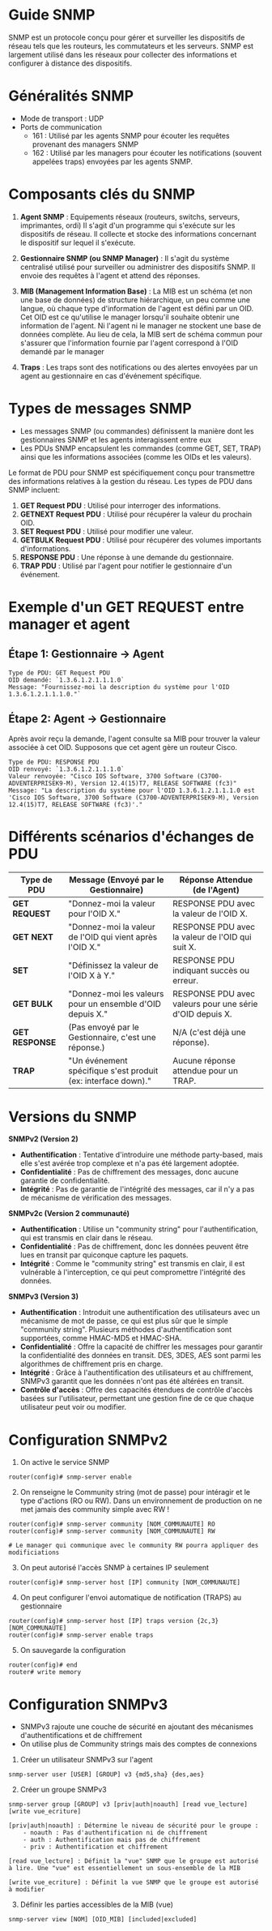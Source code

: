 # Guide SNMP

SNMP est un protocole conçu pour gérer et surveiller les dispositifs de réseau tels que les routeurs, les commutateurs et les serveurs. SNMP est largement utilisé dans les réseaux pour collecter des informations et configurer à distance des dispositifs.

# Généralités SNMP
* Mode de transport : UDP
* Ports de communication 
	* 161 : Utilisé par les agents SNMP pour écouter les requêtes provenant des managers SNMP
	* 162 : Utilisé par les managers pour écouter les notifications (souvent appelées traps) envoyées par les agents SNMP.

# Composants clés du SNMP

1. **Agent SNMP** : Equipements réseaux (routeurs, switchs, serveurs, imprimantes, ordi) Il s'agit d'un programme qui s'exécute sur les dispositifs de réseau. Il collecte et stocke des informations concernant le dispositif sur lequel il s'exécute.
    
2. **Gestionnaire SNMP (ou SNMP Manager)** : Il s'agit du système centralisé utilisé pour surveiller ou administrer des dispositifs SNMP. Il envoie des requêtes à l'agent et attend des réponses.
    
3. **MIB (Management Information Base)** : La MIB est un schéma (et non une base de données) de structure hiérarchique, un peu comme une langue, où chaque type d'information de l'agent est défini par un OID. Cet OID est ce qu'utilise le manager lorsqu'il souhaite obtenir une information de l'agent. Ni l'agent ni le manager ne stockent une base de données complète. Au lieu de cela, la MIB sert de schéma commun pour s'assurer que l'information fournie par l'agent correspond à l'OID demandé par le manager
    
4. **Traps** : Les traps sont des notifications ou des alertes envoyées par un agent au gestionnaire en cas d'événement spécifique.
    
# Types de messages SNMP
* Les messages SNMP (ou commandes) définissent la manière dont les gestionnaires SNMP et les agents interagissent entre eux
* Les PDUs SNMP encapsulent les commandes (comme GET, SET, TRAP) ainsi que les informations associées (comme les OIDs et les valeurs). 

Le format de PDU pour SNMP est spécifiquement conçu pour transmettre des informations relatives à la gestion du réseau. Les types de PDU dans SNMP incluent:

1. **GET Request PDU** : Utilisé pour interroger des informations.
2. **GETNEXT Request PDU** : Utilisé pour récupérer la valeur du prochain OID.
3. **SET Request PDU** : Utilisé pour modifier une valeur.
4. **GETBULK Request PDU** : Utilisé pour récupérer des volumes importants d'informations.
5. **RESPONSE PDU** : Une réponse à une demande du gestionnaire.
6. **TRAP PDU** : Utilisé par l'agent pour notifier le gestionnaire d'un événement.

# Exemple d'un GET REQUEST entre manager et agent 

## **Étape 1: Gestionnaire → Agent**
```
Type de PDU: GET Request PDU  
OID demandé: `1.3.6.1.2.1.1.1.0`  
Message: "Fournissez-moi la description du système pour l'OID 1.3.6.1.2.1.1.1.0."`
```
## **Étape 2: Agent → Gestionnaire**
Après avoir reçu la demande, l'agent consulte sa MIB pour trouver la valeur associée à cet OID. Supposons que cet agent gère un routeur Cisco.

```
Type de PDU: RESPONSE PDU  
OID renvoyé: `1.3.6.1.2.1.1.1.0`  
Valeur renvoyée: "Cisco IOS Software, 3700 Software (C3700-ADVENTERPRISEK9-M), Version 12.4(15)T7, RELEASE SOFTWARE (fc3)"  
Message: "La description du système pour l'OID 1.3.6.1.2.1.1.1.0 est 'Cisco IOS Software, 3700 Software (C3700-ADVENTERPRISEK9-M), Version 12.4(15)T7, RELEASE SOFTWARE (fc3)'."
````
# Différents scénarios d'échanges de PDU

| Type de PDU    | Message (Envoyé par le Gestionnaire)                      | Réponse Attendue (de l'Agent)                           |
|----------------|------------------------------------------------------------|---------------------------------------------------------|
| **GET REQUEST**| "Donnez-moi la valeur pour l'OID X."                       | RESPONSE PDU avec la valeur de l'OID X.                 |
| **GET NEXT**   | "Donnez-moi la valeur de l'OID qui vient après l'OID X."   | RESPONSE PDU avec la valeur de l'OID qui suit X.        |
| **SET**        | "Définissez la valeur de l'OID X à Y."                     | RESPONSE PDU indiquant succès ou erreur.                |
| **GET BULK**   | "Donnez-moi les valeurs pour un ensemble d'OID depuis X."  | RESPONSE PDU avec valeurs pour une série d'OID depuis X.|
| **GET RESPONSE**| (Pas envoyé par le Gestionnaire, c'est une réponse.)     | N/A (c'est déjà une réponse).                           |
| **TRAP**       | "Un événement spécifique s'est produit (ex: interface down)." | Aucune réponse attendue pour un TRAP.                   |

# Versions du SNMP

**SNMPv2 (Version 2)**
- **Authentification** : Tentative d'introduire une méthode party-based, mais elle s'est avérée trop complexe et n'a pas été largement adoptée.
- **Confidentialité** : Pas de chiffrement des messages, donc aucune garantie de confidentialité.
- **Intégrité** : Pas de garantie de l'intégrité des messages, car il n'y a pas de mécanisme de vérification des messages.

**SNMPv2c (Version 2 communauté)**
- **Authentification** : Utilise un "community string" pour l'authentification, qui est transmis en clair dans le réseau.
- **Confidentialité** : Pas de chiffrement, donc les données peuvent être lues en transit par quiconque capture les paquets.
- **Intégrité** : Comme le "community string" est transmis en clair, il est vulnérable à l'interception, ce qui peut compromettre l'intégrité des données.

**SNMPv3 (Version 3)**
- **Authentification** : Introduit une authentification des utilisateurs avec un mécanisme de mot de passe, ce qui est plus sûr que le simple "community string". Plusieurs méthodes d'authentification sont supportées, comme HMAC-MD5 et HMAC-SHA.
- **Confidentialité** : Offre la capacité de chiffrer les messages pour garantir la confidentialité des données en transit. DES, 3DES, AES sont parmi les algorithmes de chiffrement pris en charge.
- **Intégrité** : Grâce à l'authentification des utilisateurs et au chiffrement, SNMPv3 garantit que les données n'ont pas été altérées en transit.
- **Contrôle d'accès** : Offre des capacités étendues de contrôle d'accès basées sur l'utilisateur, permettant une gestion fine de ce que chaque utilisateur peut voir ou modifier.

# Configuration SNMPv2
1. On active le service SNMP
```
router(config)# snmp-server enable
```
2. On renseigne le Community string (mot de passe) pour intéragir et le type d'actions (RO ou RW). Dans un environnement de production on ne met jamais des community simple avec RW ! 
```
router(config)# snmp-server community [NOM_COMMUNAUTE] RO
router(config)# snmp-server community [NOM_COMMUNAUTE] RW

# Le manager qui communique avec le community RW pourra appliquer des modificiations
```
3. On peut autorisé l'accès SNMP à certaines IP seulement
```
router(config)# snmp-server host [IP] community [NOM_COMMUNAUTE]
```
4. On peut configurer l'envoi automatique de notification (TRAPS) au gestionnaire 
```
router(config)# snmp-server host [IP] traps version {2c,3} [NOM_COMMUNAUTE]
router(config)# snmp-server enable traps
```
5. On sauvegarde la configuration
```
router(config)# end
router# write memory
```

# Configuration SNMPv3 
* SNMPv3 rajoute une couche de sécurité en ajoutant des mécanismes d'authentifications et de chiffrement
* On utilise plus de Community strings mais des comptes de connexions
1. Créer un utilisateur SNMPv3 sur l'agent
```
snmp-server user [USER] [GROUP] v3 {md5,sha} {des,aes}
```
2. Créer un groupe SNMPv3
```
snmp-server group [GROUP] v3 [priv|auth|noauth] [read vue_lecture] [write vue_ecriture]

[priv|auth|noauth] : Détermine le niveau de sécurité pour le groupe :
	- noauth : Pas d'authentification ni de chiffrement
	- auth : Authentification mais pas de chiffrement
	- priv : Authentification et chiffrement

[read vue_lecture] : Définit la "vue" SNMP que le groupe est autorisé à lire. Une "vue" est essentiellement un sous-ensemble de la MIB
    
[write vue_ecriture] : Définit la vue SNMP que le groupe est autorisé à modifier
```
3. Définir les parties accessibles de la MIB (vue)
```
snmp-server view [NOM] [OID_MIB] [included|excluded]
```
